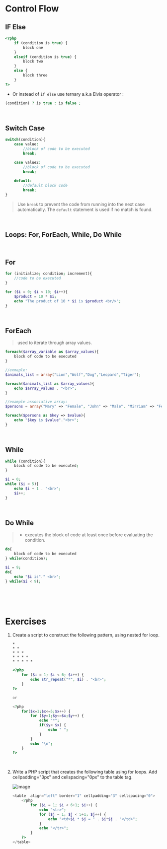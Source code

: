 # Control Flow

## IF Else

```php
<?php
    if (condition is true) {
        block one
    }
    elseif (condition is true) {
        block two
    }
    else {
        block three
    }
?>
```

- Or instead of `if else` use ternary a.k.a Elvis operator :

```php
(condition) ? is true : is false ;
```

<br>

## Switch Case

```php
switch(condition){
    case value:
        //block of code to be executed
        break;

    case value2:
        //block of code to be executed
        break;
    
    default:
        //default block code
        break;
}
```

> Use `break` to prevent the code from running into the next case automatically. The `default` statement is used if no match is found.

<br>

## Loops: For, ForEach, While, Do While

<br>

## For

```php
for (initialize; condition; increment){
    //code to be executed
}

for ($i = 0; $i < 10; $i++){
    $product = 10 * $i;
    echo "The product of 10 * $i is $product <br/>";
}
```

<br>

## ForEach

> used to iterate through array values.

```php
foreach($array_variable as $array_values){
    block of code to be executed
}

//exmaple:
$animals_list = array("Lion","Wolf","Dog","Leopard","Tiger");

foreach($animals_list as $array_values){
    echo $array_values . "<br>";
}

//example associative array:
$persons = array("Mary" => "Female", "John" => "Male", "Mirriam" => "Female");

foreach($persons as $key => $value){
    echo "$key is $value"."<br>";
}

```

<br>

## While

```php
while (condition){
    block of code to be executed;
}

$i = 0;
while ($i < 5){
    echo $i + 1 . "<br>";
    $i++;
}
```

<br>

## Do While

> - executes the block of code at least once before evaluating the condition.

```php
do{
    block of code to be executed
} while(condition);

$i = 9;
do{
    echo "$i is"." <br>";
} while($i < 9);

```

<br>
<br>
<br>

# Exercises

1. Create a script to construct the following pattern, using nested for loop.

    ```
    *
    * *
    * * *
    * * * *
    * * * * *
    ```

    ```php
    <?php
        for ($i = 1; $i < 6; $i++) {
            echo str_repeat("*", $i) . "<br>";
        }
    ?>

    or

    <?php
        for($x=1;$x<=5;$x++) {
            for ($y=1;$y<=$x;$y++) {
                echo "*";
                if($y< $x) {
                    echo " ";
                }
            }
            echo "\n";
        }
    ?>
    ```

<br>

2. Write a PHP script that creates the following table using for loops. Add cellpadding="3px" and cellspacing="0px" to the table tag.
    
    ![image](https://user-images.githubusercontent.com/48570596/142760070-ee74e6cd-cc36-420b-a860-60272720a804.png)


    ```PHP
    <table  align="left" border="1" cellpadding="3" cellspacing="0">
        <?php 
            for ($i = 1; $i < 6+1; $i++) {
                echo "<tr>";
                for ($j = 1; $j < 5+1; $j++) {
                    echo "<td>$i * $j = " . $i*$j . "</td>";
                }
                echo "</tr>";
            }
        ?>
    </table>
    ```

